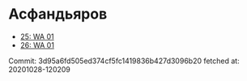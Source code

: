 # Асфандьяров
- [25: WA 01](25.md)
- [26: WA 01](26.md)

Commit: 3d95a6fd505ed374cf5fc1419836b427d3096b20
 fetched at: 20201028-120209
